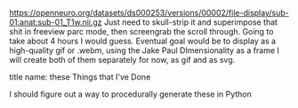 https://openneuro.org/datasets/ds000253/versions/00002/file-display/sub-01:anat:sub-01_T1w.nii.gz
Just need to skull-strip it and superimpose that shit in freeview parc mode, then screengrab the scroll through. Going to take about 4 hours I would guess.
Eventual goal would be to display as a high-quality gif or .webm, using the Jake Paul DImensionality as a frame
I will create both of them separately for now, as gif and as svg.

title name: these Things that I've Done

I should figure out a way to procedurally generate these in Python


